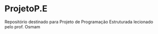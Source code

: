 # ProjetoP.E
Repositório destinado para Projeto de Programação Estruturada lecionado pelo prof. Osmam
